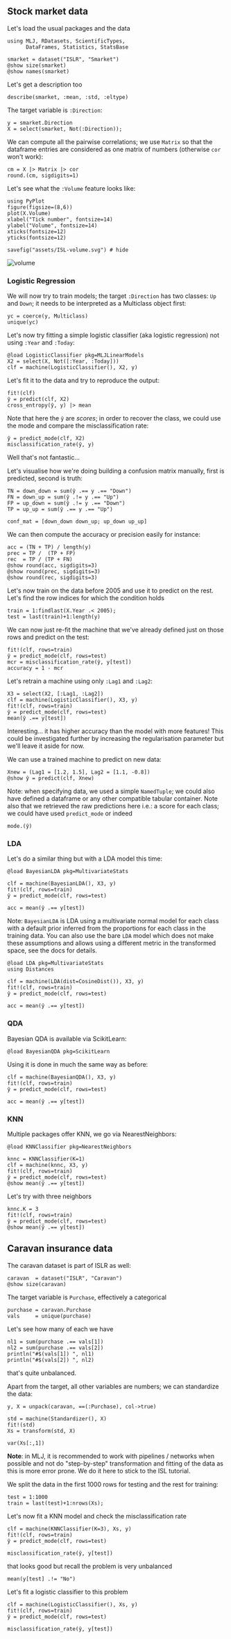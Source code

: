 <!--This file was generated, do not modify it.-->
## Stock market data

Let's load the usual packages and the data

```julia:ex1
using MLJ, RDatasets, ScientificTypes,
      DataFrames, Statistics, StatsBase

smarket = dataset("ISLR", "Smarket")
@show size(smarket)
@show names(smarket)
```

Let's get a description too

```julia:ex2
describe(smarket, :mean, :std, :eltype)
```

The target variable is `:Direction`:

```julia:ex3
y = smarket.Direction
X = select(smarket, Not(:Direction));
```

We can compute all the pairwise correlations; we use `Matrix` so that the dataframe entries are considered as one matrix of numbers (otherwise `cor` won't work):

```julia:ex4
cm = X |> Matrix |> cor
round.(cm, sigdigits=1)
```

Let's see what the `:Volume` feature looks like:

```julia:ex5
using PyPlot
figure(figsize=(8,6))
plot(X.Volume)
xlabel("Tick number", fontsize=14)
ylabel("Volume", fontsize=14)
xticks(fontsize=12)
yticks(fontsize=12)

savefig("assets/ISL-volume.svg") # hide
```

![volume](/assets/ISL-volume.svg)

### Logistic Regression

We will now try to train models; the target `:Direction` has two classes: `Up` and `Down`; it needs to be interpreted as a Multiclass object first:

```julia:ex6
yc = coerce(y, Multiclass)
unique(yc)
```

Let's now try fitting a simple logistic classifier (aka logistic regression) not using `:Year` and `:Today`:

```julia:ex7
@load LogisticClassifier pkg=MLJLinearModels
X2 = select(X, Not([:Year, :Today]))
clf = machine(LogisticClassifier(), X2, y)
```

Let's fit it to the data and try to reproduce the output:

```julia:ex8
fit!(clf)
ŷ = predict(clf, X2)
cross_entropy(ŷ, y) |> mean
```

Note that here the `ŷ` are _scores_; in order to recover the class, we could use the mode and compare the misclassification rate:

```julia:ex9
ŷ = predict_mode(clf, X2)
misclassification_rate(ŷ, y)
```

Well that's not fantastic...

Let's visualise how we're doing building a confusion matrix manually,
first is predicted, second is truth:

```julia:ex10
TN = down_down = sum(ŷ .== y .== "Down")
FN = down_up = sum(ŷ .!= y .== "Up")
FP = up_down = sum(ŷ .!= y .== "Down")
TP = up_up = sum(ŷ .== y .== "Up")

conf_mat = [down_down down_up; up_down up_up]
```

We can then compute the accuracy or precision easily for instance:

```julia:ex11
acc = (TN + TP) / length(y)
prec = TP /  (TP + FP)
rec  = TP / (TP + FN)
@show round(acc, sigdigits=3)
@show round(prec, sigdigits=3)
@show round(rec, sigdigits=3)
```

Let's now train on the data before 2005 and use it to predict on the rest.
Let's find the row indices for which the condition holds

```julia:ex12
train = 1:findlast(X.Year .< 2005);
test = last(train)+1:length(y)
```

We can now just re-fit the machine that we've already defined just on those rows and predict on the test:

```julia:ex13
fit!(clf, rows=train)
ŷ = predict_mode(clf, rows=test)
mcr = misclassification_rate(ŷ, y[test])
accuracy = 1 - mcr
```

Let's retrain a machine using only `:Lag1` and `:Lag2`:

```julia:ex14
X3 = select(X2, [:Lag1, :Lag2])
clf = machine(LogisticClassifier(), X3, y)
fit!(clf, rows=train)
ŷ = predict_mode(clf, rows=test)
mean(ŷ .== y[test])
```

Interesting... it has higher accuracy than the model with more features! This could be investigated further by increasing the regularisation parameter but we'll leave it aside for  now.

We can use a trained machine to predict on new data:

```julia:ex15
Xnew = (Lag1 = [1.2, 1.5], Lag2 = [1.1, -0.8])
@show ŷ = predict(clf, Xnew)
```

Note: when specifying data, we used a simple `NamedTuple`; we could also have defined a dataframe or any other compatible tabular container.
Note also that we retrieved the raw predictions here i.e.: a score for each class; we could have used `predict_mode` or indeed

```julia:ex16
mode.(ŷ)
```

### LDA

Let's do a similar thing but with a LDA model this time:

```julia:ex17
@load BayesianLDA pkg=MultivariateStats

clf = machine(BayesianLDA(), X3, y)
fit!(clf, rows=train)
ŷ = predict_mode(clf, rows=test)

acc = mean(ŷ .== y[test])
```

Note: `BayesianLDA` is LDA using a multivariate normal model for each class with a default prior inferred from the proportions for each class in the training data.
You can also use the bare `LDA` model which does not make these assumptions and allows using a different metric in the transformed space, see the docs for details.

```julia:ex18
@load LDA pkg=MultivariateStats
using Distances

clf = machine(LDA(dist=CosineDist()), X3, y)
fit!(clf, rows=train)
ŷ = predict_mode(clf, rows=test)

acc = mean(ŷ .== y[test])
```

### QDA

Bayesian QDA is available via ScikitLearn:

```julia:ex19
@load BayesianQDA pkg=ScikitLearn
```

Using it is done in much the same way as before:

```julia:ex20
clf = machine(BayesianQDA(), X3, y)
fit!(clf, rows=train)
ŷ = predict_mode(clf, rows=test)

acc = mean(ŷ .== y[test])
```

### KNN

Multiple packages offer KNN, we go via NearestNeighbors:

```julia:ex21
@load KNNClassifier pkg=NearestNeighbors

knnc = KNNClassifier(K=1)
clf = machine(knnc, X3, y)
fit!(clf, rows=train)
ŷ = predict_mode(clf, rows=test)
@show mean(ŷ .== y[test])
```

Let's try with three neighbors

```julia:ex22
knnc.K = 3
fit!(clf, rows=train)
ŷ = predict_mode(clf, rows=test)
@show mean(ŷ .== y[test])
```

## Caravan insurance data

The caravan dataset is part of ISLR as well:

```julia:ex23
caravan  = dataset("ISLR", "Caravan")
@show size(caravan)
```

The target variable is `Purchase`, effectively  a categorical

```julia:ex24
purchase = caravan.Purchase
vals     = unique(purchase)
```

Let's see how many of each we have

```julia:ex25
nl1 = sum(purchase .== vals[1])
nl2 = sum(purchase .== vals[2])
println("#$(vals[1]) ", nl1)
println("#$(vals[2]) ", nl2)
```

that's quite unbalanced.

Apart from the target, all other variables are numbers; we can standardize the data:

```julia:ex26
y, X = unpack(caravan, ==(:Purchase), col->true)

std = machine(Standardizer(), X)
fit!(std)
Xs = transform(std, X)

var(Xs[:,1])
```

**Note**: in MLJ, it is recommended to work with pipelines / networks when possible and not do "step-by-step" transformation and fitting of the data as this is more error prone. We do it here to stick to the ISL tutorial.

We split the data in the first 1000 rows for testing and the rest for training:

```julia:ex27
test = 1:1000
train = last(test)+1:nrows(Xs);
```

Let's now fit a KNN model and check the misclassification rate

```julia:ex28
clf = machine(KNNClassifier(K=3), Xs, y)
fit!(clf, rows=train)
ŷ = predict_mode(clf, rows=test)

misclassification_rate(ŷ, y[test])
```

that looks good but recall the problem is very unbalanced

```julia:ex29
mean(y[test] .!= "No")
```

Let's fit a logistic classifier to this problem

```julia:ex30
clf = machine(LogisticClassifier(), Xs, y)
fit!(clf, rows=train)
ŷ = predict_mode(clf, rows=test)

misclassification_rate(ŷ, y[test])
```

